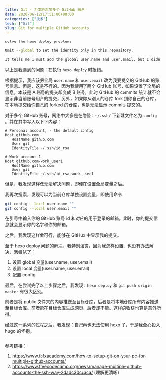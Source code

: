 ```yaml
---
title: Git - 为本地添加多个 GitHub 账户
date: 2020-06-12T17:51:00+08:00
categories: ["技术"]
tech: ["Git"]
slug: Git for multiple GitHub accounts
---
```


```bash
solve the hexo deploy problem:

Omit --global to set the identity only in this repository.

It tells me I must add the global user.name and user.email, but I didn't want to do that. Then, I can't find the ways to solve it and I add the global configuration. However, it's no use!
```

以上是我遇到的问题：在执行 `hexo deploy` 时报错。

根据提示，我应该把全局 `user.name` 和 `user.email` 改为我要提交的 GitHub 的账号信息。但是，这是不行的。因为我使用了两个 GitHub 账号，如果设置了全局的信息。本该是 A 账号的提交却变成 B 账号，此时 GitHub 的 commits 统计就不会显示非当前账号用户的提交，另外，如果你从别人的仓库 fork 到你自己的仓库，在本地提交给你自己的 forked 的仓库，也是无法显示 commits 提交的。

对于多个 GitHub 账号，网络中大多是在路径：`~/.ssh/` 下新建文件名为 `config` 。并在其中写入以下下内容：

```plain
# Personal account, - the default config
Host github.com
   HostName github.com
   User git
   IdentityFile ~/.ssh/id_rsa
   
# Work account-1
Host github.com-work_user1    
   HostName github.com
   User git
   IdentityFile ~/.ssh/id_rsa_work_user1
```

但是，我发现这样做无法解决问题，即便在设置全局变量之后。

我再次搜索，发现可以为当前仓库单独设置变量，即使用命令：

```bash
git config --local user.name ""
git config --local user.email ""
```

在引号中输入你的 GitHub 账号 id 和对应的用于登录的邮箱。此时，你的提交信息就会显示你的名字和你的邮箱。

之后，我发现这样做可行，能够在 GitHub 中显示我的提交。

至于 hexo deploy 问题的解决，我特别沮丧，因为我怎样设置，也没有办法解决。我尝试了：

1. 设置 global 变量(user.name, user.email)
2. 设置 local 变量(user.name, user.email)
3. 配置 config

最后，在尝试完了以上步骤之后，我发现：`hexo deploy` 和 `git push origin master` 有很大区别。

前者是将 public 文件夹的内容推送至目标仓库，后者是将本地仓库所有内容推送至目标仓库。前者能在目标仓库生成网页，后者却不能。这样的收获也算是意外所得。

经过这一系列的过程之后，我发现：自己再也无法使用 hexo 了，于是我全心投入 hugo 的怀抱。

---

参考链接：

1. https://www.fofxacademy.com/how-to-setup-git-on-your-pc-for-multiple-github-accounts/
2. https://www.freecodecamp.org/news/manage-multiple-github-accounts-the-ssh-way-2dadc30ccaca/ (理解更清晰)



